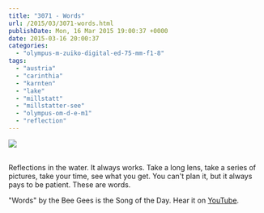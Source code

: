 ```yaml
---
title: "3071 - Words"
url: /2015/03/3071-words.html
publishDate: Mon, 16 Mar 2015 19:00:37 +0000
date: 2015-03-16 20:00:37
categories: 
  - "olympus-m-zuiko-digital-ed-75-mm-f1-8"
tags: 
  - "austria"
  - "carinthia"
  - "karnten"
  - "lake"
  - "millstatt"
  - "millstatter-see"
  - "olympus-om-d-e-m1"
  - "reflection"
---
```

<div class="container">
<div class="center"><a target="_blank" href="https://d25zfm9zpd7gm5.cloudfront.net/1200x1200/2015/20150307_154426_lr.jpg"><img src="https://d25zfm9zpd7gm5.cloudfront.net/0600x0600/2015/20150307_154426_lr.jpg" /></a></div>
</div>
<br />

Reflections in the water. It always works. Take a long lens, take a series of pictures, take your time, see what you get. You can't plan it, but it always pays to be patient. These are words.

"Words" by the Bee Gees is the Song of the Day. Hear it on <a href="https://www.youtube.com/watch?v=JECTUQVrvzE" target="_blank">YouTube</a>.
